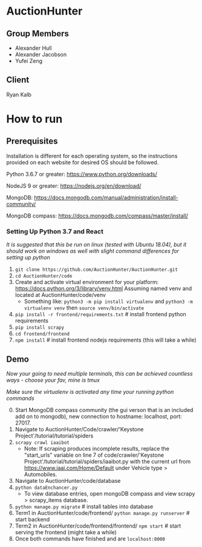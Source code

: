 # AuctionHunter

## Group Members
* Alexander Hull
* Alexander Jacobson
* Yufei Zeng



## Client 
Ryan Kalb

# How to run

## Prerequisites

Installation is different for each operating system, so the instructions provided on each website for desired OS should be followed. 

Python 3.6.7 or greater: https://www.python.org/downloads/

NodeJS 9 or greater: https://nodejs.org/en/download/

MongoDB: https://docs.mongodb.com/manual/administration/install-community/

MongoDB compass: https://docs.mongodb.com/compass/master/install/

### Setting Up Python 3.7 and React
*It is suggested that this be run on linux (tested with Ubuntu 18.04), but it should work on windows as well with slight command differences for setting up python*

1. `git clone https://github.com/AuctionHunter/AuctionHunter.git`
2. `cd AuctionHunter/code`
3. Create and activate virtual environment for your platform: https://docs.python.org/3/library/venv.html Assuming named venv and located at AuctionHunter/code/venv
    * Something like: `python3 -m pip install virtualenv` and `python3 -m virtualenv venv` then `source venv/bin/activate`
4. `pip install -r frontend/requirements.txt`  # install frontend python requirements
5. `pip install scrapy`
6. `cd frontend/frontend`
7. `npm install`  # install frontend nodejs requirements (this will take a while)




## Demo 

*Now your going to need multiple terminals, this can be achieved countless ways - choose your fav, mine is tmux*

*Make sure the virtualenv is activated any time your running python commands*

0. Start MongoDB compass community (the gui verson that is an included add on to mongodb), new connection to hostname: localhost, port: 27017. 
1. Navigate to AuctionHunter/Code/crawler/'Keystone Project'/tutorial/tutorial/spiders
2. `scrapy crawl iaaibot`
    * Note: If scraping produces incomplete results, replace the "start_urls" variable on line 7 of code/crawler/'Keystone Project'/tutorial/tutorial/spiders/iaaibot.py with the current url from https://www.iaai.com/Home/Default under Vehicle type > Automobiles. 
3. Navigate to AuctionHunter/code/database
4. `python dataEnchancer.py`
    * To view database entries, open mongoDB compass and view scrapy > scrapy_items database. 
5. `python manage.py migrate`  # install tables into database
5. Term1 in AuctionHunter/code/frontend/ `python manage.py runserver`  # start backend
6. Term2 in AuctionHunter/code/frontend/frontend/ `npm start`  # start serving the frontend (might take a while)
7. Once both commands have finished and are  `localhost:8000`



